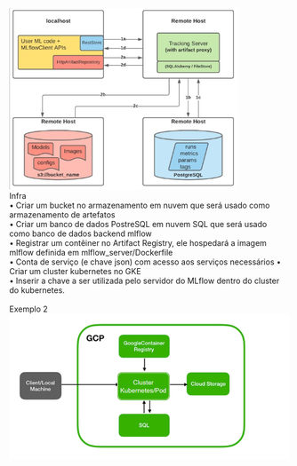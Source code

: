 ![Infra servidor MLflow](https://github.com/pedromateusalmeida/using-mlflow-to-deployment-model/blob/main/servidor_mlflow_gcp/servidor_infra.png)
 <br>
Infra <br>
•	Criar um bucket no armazenamento em nuvem que será usado como armazenamento de artefatos <br>
•	Criar um banco de dados PostreSQL em nuvem SQL que será usado como banco de dados backend mlflow <br>
•	Registrar um contêiner no Artifact Registry, ele hospedará a imagem mlflow definida em mlflow_server/Dockerfile <br>
•	Conta de serviço (e chave json) com acesso aos serviços necessários
•	Criar um cluster kubernetes no GKE <br>
•	Inserir a chave a ser utilizada pelo servidor do MLflow dentro do cluster do kubernetes.  <br>
 <br>
Exemplo 2 <br>
 ![exemplo 2](https://github.com/pedromateusalmeida/using-mlflow-to-deployment-model/blob/main/servidor_mlflow_gcp/servidor_infra_funcionamento.png)
